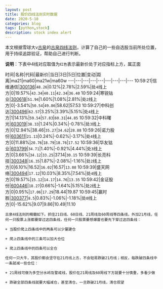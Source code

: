 ```yaml
---
layout: post
title: 股价四线法则实时数据
date: 2020-5-10
categories: blog
tags: [python,stock]
description: stock index alert
---
```



本文根据雪球大v[古泉](https://xueqiu.com/u/7148646888)的[古泉四线法则](https://xueqiu.com/7148646888/130498192)，计算了自己的一些自选股当前所处位置，用于持续追踪验证，帮助自己进行判断。

**说明**：下表中4线对应取值为`红色`表示最新价处于对应指标上方，属正面

时间|名称|代码|最新价|当日|3日|5日|位置|变动|距离|ma21|ma60|ma21w|ma60w
---|---|---|---|---|---|---|---|---
10:59:21|信维通信|[300136](https://xueqiu.com/S/SZ300136)|`48.26`|0.12%|2.78%|2.59%|处`4`线上方|0|19.57%|`43.34`|`40.11`|`42.34`|`36.40`
10:59:24|寒锐钴业|[300618](https://xueqiu.com/S/SZ300618)|`51.94`|1.60%|1.08%|2.81%|处`2`线上方|0|-3.54%|`50.54`|`49.86`|58.62|57.53
10:59:27|中科创达|[300496](https://xueqiu.com/S/SZ300496)|`62.57`|3.25%|3.39%|5.15%|处`4`线上方|1|14.13%|`59.54`|`57.83`|`60.31`|`44.85`
10:59:32|中科曙光|[603019](https://xueqiu.com/S/SH603019)|`38.33`|1.24%|0.34%|-0.78%|处`3`线上方|0|12.94%|38.46|`35.27`|`34.62`|`28.88`
10:59:26|诺力股份|[603611](https://xueqiu.com/S/SH603611)|`21.13`|0.24%|-0.62%|-3.17%|处`4`线上方|0|11.88%|`20.76`|`18.79`|`18.76`|`17.52`
10:59:36|华友钴业|[603799](https://xueqiu.com/S/SH603799)|`34.71`|1.40%|-0.92%|4.44%|处`3`线上方|0|3.66%|`34.12`|`33.25`|37.14|`30.15`
10:59:39|长亮科技|[300348](https://xueqiu.com/S/SZ300348)|`16.35`|1.87%|-2.08%|-1.16%|处`2`线上方|0|6.10%|16.52|`16.02`|16.57|`13.08`
10:59:39|盛天网络|[300494](https://xueqiu.com/S/SZ300494)|`17.12`|10.03%|8.35%|7.54%|处`4`线上方|0|19.57%|`15.12`|`14.17`|`14.76`|`13.35`
10:59:42|金证股份|[600446](https://xueqiu.com/S/SH600446)|`18.27`|0.66%|-1.64%|5.15%|处`2`线上方|0|0.95%|`17.06`|`17.29`|18.44|19.87
10:59:45|赢时胜|[300377](https://xueqiu.com/S/SZ300377)|`8.5`|0.83%|-1.06%|-1.18%|处`0`线上方|0|-15.62%|9.07|9.86|10.49|11.10

```
古泉4线法则的精髓如下。抓住21日线、60日线、21周线及60周线等四条线，外加21月线，任何一只股票上涨都要穿过这四条线，任何一只股票要想爆雷也要先下穿过这四条线：

+ 当股价爬上四条线中的两条可以少量建仓

+ 爬上四条线中的三条可以加大仓位

+ 爬上四条线中的四条可以全仓

任何一只大牛，其股价都会坚守在21月线上方，不会轻易跌破21月线；相反，每跌破四条线中一条就减一些仓位：

+ 21周线可做为多空分水岭及警戒线，股价在21周线及60周线下方就要十分慎重，多看少做

+ 跌破全部四条线就要大幅减仓，甚至清仓，一旦跌破21月线，清仓观望
```